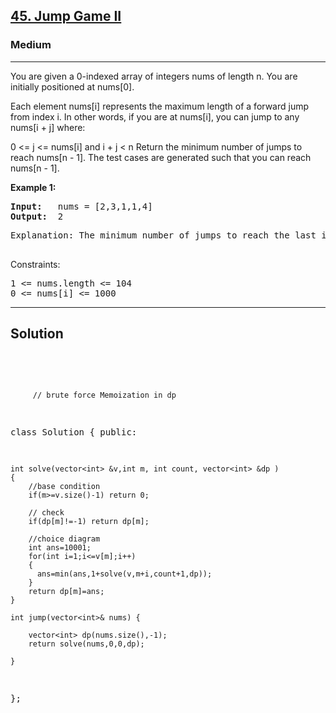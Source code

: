 
<h2><a href="https://leetcode.com/problems/jump-game-ii/description/">45. Jump Game II</a></h2>
<h3>Medium</h3>
<hr>
<div><p>
You are given a 0-indexed array of integers nums of length n. You are initially positioned at nums[0].

Each element nums[i] represents the maximum length of a forward jump from index i. In other words, if you are at nums[i], you can jump to any nums[i + j] where:

0 <= j <= nums[i] and
i + j < n
Return the minimum number of jumps to reach nums[n - 1]. The test cases are generated such that you can reach nums[n - 1].
</p>


<p><strong>Example 1:</strong></p>
<pre><strong>Input:</strong>   nums = [2,3,1,1,4]
<strong>Output:</strong>  2
</pre>
<pre>
Explanation: The minimum number of jumps to reach the last index is 2. Jump 1 step from index 0 to 1, then 3 steps to the last index.
  </pre>
  


Constraints:
<pre>
1 <= nums.length <= 104
0 <= nums[i] <= 1000
</pre>
<hr>
 <h2><strong><b>Solution</b></strong></h2>
 <br>
 <pre>
 
         // brute force Memoization in dp
class Solution {
public:
         
    int solve(vector<int> &v,int m, int count, vector<int> &dp )
    {
        //base condition
        if(m>=v.size()-1) return 0;
        
        // check
        if(dp[m]!=-1) return dp[m];
        
        //choice diagram
        int ans=10001;
        for(int i=1;i<=v[m];i++)
        {
          ans=min(ans,1+solve(v,m+i,count+1,dp));  
        }
        return dp[m]=ans; 
    }
    
    int jump(vector<int>& nums) {
        
        vector<int> dp(nums.size(),-1);
        return solve(nums,0,0,dp);
        
    }
};
          
 </pre>

